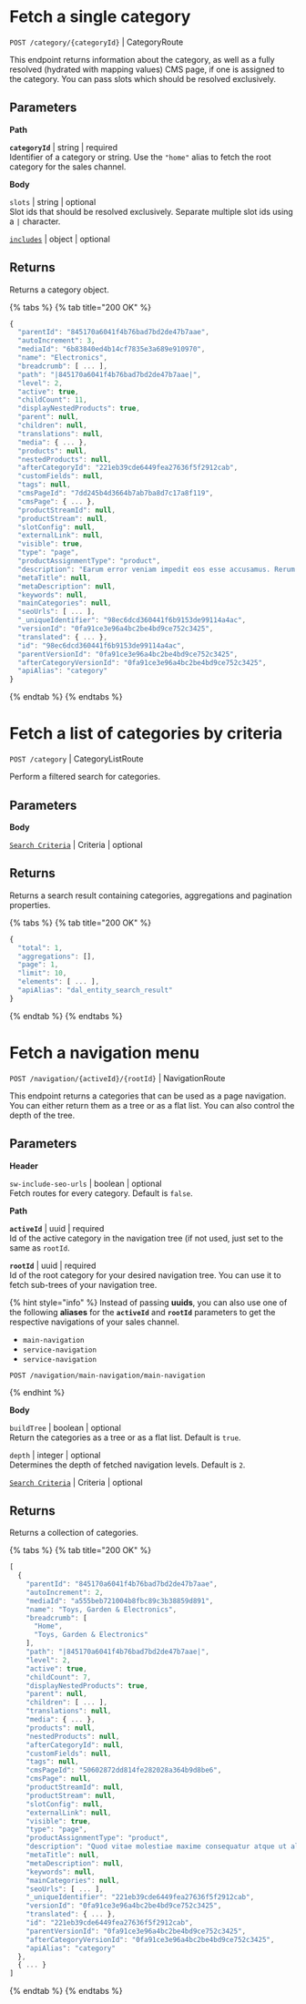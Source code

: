 # Fetch a single category

`POST /category/{categoryId}` | CategoryRoute

This endpoint returns information about the category, as well as a fully resolved (hydrated with mapping values) CMS page, if one is assigned to the category. You can pass slots which should be resolved exclusively.

## Parameters

**Path**

**`categoryId`** | string | required  
Identifier of a category or string. Use the `"home"` alias to fetch the root category for the sales channel.

**Body**

`slots` | string | optional  
Slot ids that should be resolved exclusively. Separate multiple slot ids using a `|` character.

[`includes`](../../../../guides/integrations-api/general-concepts/search-criteria.md#includes-apialias) | object | optional  

## Returns

Returns a category object.

{% tabs %}
{% tab title="200 OK" %}
```javascript
{
  "parentId": "845170a6041f4b76bad7bd2de47b7aae",
  "autoIncrement": 3,
  "mediaId": "6b83840ed4b14cf7835e3a689e910970",
  "name": "Electronics",
  "breadcrumb": [ ... ],
  "path": "|845170a6041f4b76bad7bd2de47b7aae|",
  "level": 2,
  "active": true,
  "childCount": 11,
  "displayNestedProducts": true,
  "parent": null,
  "children": null,
  "translations": null,
  "media": { ... },
  "products": null,
  "nestedProducts": null,
  "afterCategoryId": "221eb39cde6449fea27636f5f2912cab",
  "customFields": null,
  "tags": null,
  "cmsPageId": "7dd245b4d3664b7ab7ba8d7c17a8f119",
  "cmsPage": { ... },
  "productStreamId": null,
  "productStream": null,
  "slotConfig": null,
  "externalLink": null,
  "visible": true,
  "type": "page",
  "productAssignmentType": "product",
  "description": "Earum error veniam impedit eos esse accusamus. Rerum ut quia sint est fugiat voluptate sit. Et qui voluptas deleniti voluptas adipisci pariatur.",
  "metaTitle": null,
  "metaDescription": null,
  "keywords": null,
  "mainCategories": null,
  "seoUrls": [ ... ],
  "_uniqueIdentifier": "98ec6dcd360441f6b9153de99114a4ac",
  "versionId": "0fa91ce3e96a4bc2be4bd9ce752c3425",
  "translated": { ... },
  "id": "98ec6dcd360441f6b9153de99114a4ac",
  "parentVersionId": "0fa91ce3e96a4bc2be4bd9ce752c3425",
  "afterCategoryVersionId": "0fa91ce3e96a4bc2be4bd9ce752c3425",
  "apiAlias": "category"
}
```
{% endtab %}
{% endtabs %}

# Fetch a list of categories by criteria

`POST /category` | CategoryListRoute

Perform a filtered search for categories.

## Parameters

**Body**

[`Search Criteria`](../../../../guides/integrations-api/general-concepts/search-criteria.md) | Criteria | optional  

## Returns

Returns a search result containing categories, aggregations and pagination properties.

{% tabs %}
{% tab title="200 OK" %}
```javascript
{
  "total": 1,
  "aggregations": [],
  "page": 1,
  "limit": 10,
  "elements": [ ... ],
  "apiAlias": "dal_entity_search_result"
}
```
{% endtab %}
{% endtabs %}

# Fetch a navigation menu

`POST /navigation/{activeId}/{rootId}` | NavigationRoute

This endpoint returns a categories that can be used as a page navigation. You can either return them as a tree or as a flat list. You can also control the depth of the tree.

## Parameters

**Header**

`sw-include-seo-urls` | boolean | optional  
Fetch routes for every category. Default is `false`.

**Path**

**`activeId`** | uuid | required  
Id of the active category in the navigation tree (if not used, just set to the same as `rootId`.

**`rootId`** | uuid | required  
Id of the root category for your desired navigation tree. You can use it to fetch sub-trees of your navigation tree.

{% hint style="info" %}
Instead of passing **uuids**, you can also use one of the following **aliases** for the **`activeId`** and **`rootId`** parameters to get the respective navigations of your sales channel.
 
 * `main-navigation`
 * `service-navigation`
 * `service-navigation`

```
POST /navigation/main-navigation/main-navigation
```
{% endhint %}

**Body**

`buildTree` | boolean | optional  
Return the categories as a tree or as a flat list. Default is `true`.

`depth` | integer | optional  
Determines the depth of fetched navigation levels.  Default is `2`.

[`Search Criteria`](../../../../guides/integrations-api/general-concepts/search-criteria.md) | Criteria | optional  

## Returns

Returns a collection of categories.

{% tabs %}
{% tab title="200 OK" %}
```javascript
[
  {
    "parentId": "845170a6041f4b76bad7bd2de47b7aae",
    "autoIncrement": 2,
    "mediaId": "a555beb721004b8fbc89c3b38859d891",
    "name": "Toys, Garden & Electronics",
    "breadcrumb": [
      "Home",
      "Toys, Garden & Electronics"
    ],
    "path": "|845170a6041f4b76bad7bd2de47b7aae|",
    "level": 2,
    "active": true,
    "childCount": 7,
    "displayNestedProducts": true,
    "parent": null,
    "children": [ ... ],
    "translations": null,
    "media": { ... },
    "products": null,
    "nestedProducts": null,
    "afterCategoryId": null,
    "customFields": null,
    "tags": null,
    "cmsPageId": "50602872dd814fe282028a364b9d8be6",
    "cmsPage": null,
    "productStreamId": null,
    "productStream": null,
    "slotConfig": null,
    "externalLink": null,
    "visible": true,
    "type": "page",
    "productAssignmentType": "product",
    "description": "Quod vitae molestiae maxime consequatur atque ut alias. Debitis similique illo ratione facere provident cum. Dolor velit aspernatur facere consectetur vero quis dolores.",
    "metaTitle": null,
    "metaDescription": null,
    "keywords": null,
    "mainCategories": null,
    "seoUrls": [ ... ],
    "_uniqueIdentifier": "221eb39cde6449fea27636f5f2912cab",
    "versionId": "0fa91ce3e96a4bc2be4bd9ce752c3425",
    "translated": { ... },
    "id": "221eb39cde6449fea27636f5f2912cab",
    "parentVersionId": "0fa91ce3e96a4bc2be4bd9ce752c3425",
    "afterCategoryVersionId": "0fa91ce3e96a4bc2be4bd9ce752c3425",
    "apiAlias": "category"
  },
  { ... }
]
```
{% endtab %}
{% endtabs %}